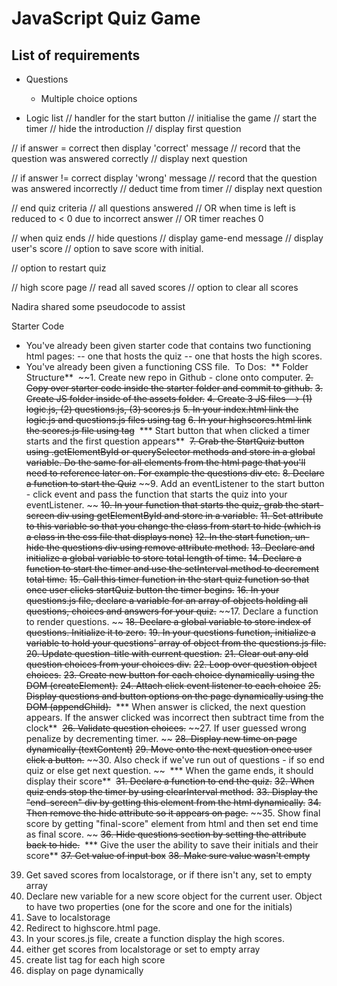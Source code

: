 # JavaScript Quiz Game

## List of requirements

* Questions
    * Multiple choice options

* Logic list
// handler for the start button
    // initialise the game
    // start the timer
    // hide the introduction
    // display first question

// if answer = correct then display 'correct' message
    // record that the question was answered correctly
    // display next question

// if answer != correct display 'wrong' message
    // record that the question was answered incorrectly
    // deduct time from timer
    // display next question

// end quiz criteria
    // all questions answered
    // OR when time is left is reduced to < 0 due to incorrect answer
    // OR timer reaches 0

// when quiz ends
    // hide questions
    // display game-end message
    // display user's score
    // option to save score with initial.

// option to restart quiz

// high score page
// read all saved scores
// option to clear all scores


Nadira shared some pseudocode to assist

Starter Code
- You've already been given starter code that contains two functioning html pages: 
    -- one that hosts the quiz
    -- one that hosts the high scores.
- You've already been given a functioning CSS file.
​
To Dos:
​
** Folder Structure**
​
~~1. Create new repo in Github - clone onto computer.
~~2. Copy over starter code inside the starter folder and commit to github.~~
~~3. Create JS folder inside of the assets folder.~~
~~4. Create 3 JS files --> (1) logic.js, (2) questions.js, (3) scores.js~~
~~5. In your index.html link the logic.js and questions.js files using </script> tag~~
~~6. In your highscores.html link the scores.js file using </script> tag~~
​
​
*** Start button that when clicked a timer starts and the first question appears**
​
~~7. Grab the StartQuiz button using .getElementById or querySelector methods and store in a global variable. Do the same for all elements from the html page that you'll need to reference later on. For example the questions div etc.~~
~~8. Declare a function to start the Quiz~~
~~9. Add an eventListener to the start button - click event and pass the function that starts the quiz into your eventListener. ~~
~~10. In your function that starts the quiz, grab the start-screen div using getElementById and store in a variable.~~
~~11. Set attribute to this variable so that you change the class from start to hide (which is a class in the css file that displays none)~~
~~12. In the start function, un-hide the questions div using remove attribute method.~~
~~13. Declare and initialize a global variable to store total length of time.~~
~~14. Declare a function to start the timer and use the setInterval method to decrement total time.~~
~~15. Call this timer function in the start quiz function so that once user clicks startQuiz button the timer begins.~~
~~16. In your questions.js file, declare a variable for an array of objects holding all questions, choices and answers for your quiz.~~
~~17. Declare a function to render questions. ~~
~~18. Declare a global variable to store index of questions. Initialize it to zero.~~
~~19. In your questions function, initialize a variable to hold your questions' array of object from the questions.js file.~~
~~20. Update question-title with current question.~~
~~21. Clear out any old question choices from your choices div.~~
~~22. Loop over question object choices.~~
~~23. Create new button for each choice dynamically using the DOM (createElement).~~
~~24. Attach click event listener to each choice~~
~~25. Display questions and button options on the page dynamically using the DOM (appendChild).~~
​
*** When answer is clicked, the next question appears. If the answer clicked was incorrect then subtract time from the clock**
​
~~26. Validate question choices.~~
~~27. If user guessed wrong penalize by decrementing timer. ~~
~~28. Display new time on page dynamically (textContent)~~
~~29. Move onto the next question once user click a button.~~
~~30. Also check if we've run out of questions - if so end quiz or else get next question.  ~~
​
*** When the game ends, it should display their score**
​
~~31. Declare a function to end the quiz.~~
~~32. When quiz ends stop the timer by using clearInterval method.~~
~~33. Display the "end-screen" div by getting this element from the html dynamically.~~
~~34. Then remove the hide attribute so it appears on page.~~
~~35. Show final score by getting "final-score" element from html and then set end time as final score. ~~
~~36. Hide questions section by setting the attribute back to hide.~~
​
*** Give the user the ability to save their initials and their score**
~~37. Get value of input box~~
~~38. Make sure value wasn't empty~~
39. Get saved scores from localstorage, or if there isn't any, set to empty array
40. Declare new variable for a new score object for the current user. Object to have two properties (one for the score and one for the initials)
41. Save to localstorage
42. Redirect to highscore.html page.
43. In your scores.js file, create a function display the high scores. 
44. either get scores from localstorage or set to empty array
45. create list tag for each high score
46. display on page dynamically
